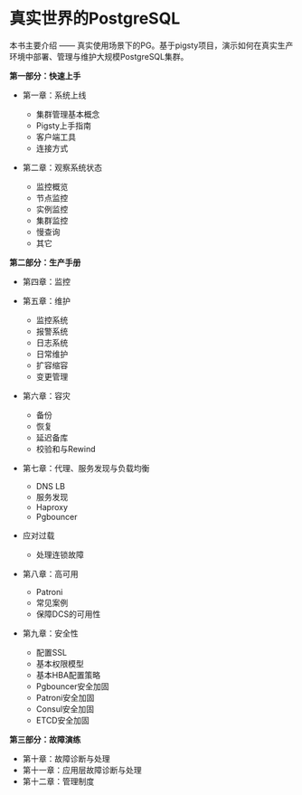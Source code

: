 # 真实世界的PostgreSQL

本书主要介绍 —— 真实使用场景下的PG。基于pigsty项目，演示如何在真实生产环境中部署、管理与维护大规模PostgreSQL集群。



**第一部分：快速上手**

* 第一章：系统上线
  * 集群管理基本概念
  * Pigsty上手指南
  * 客户端工具
  * 连接方式

* 第二章：观察系统状态
  * 监控概览
  * 节点监控
  * 实例监控
  * 集群监控
  * 慢查询
  * 其它



**第二部分：生产手册**

* 第四章：监控
* 第五章：维护
  * 监控系统
  * 报警系统
  * 日志系统
  * 日常维护
  * 扩容缩容
  * 变更管理
* 第六章：容灾
  * 备份
  * 恢复
  * 延迟备库
  * 校验和与Rewind

* 第七章：代理、服务发现与负载均衡
  * DNS LB
  * 服务发现
  * Haproxy
  * Pgbouncer

* 应对过载
  * 处理连锁故障
* 第八章：高可用
  * Patroni
  * 常见案例
  * 保障DCS的可用性

* 第九章：安全性

  * 配置SSL
  * 基本权限模型
  * 基本HBA配置策略
  * Pgbouncer安全加固
  * Patroni安全加固
  * Consul安全加固
  * ETCD安全加固

  

**第三部分：故障演练**

* 第十章：故障诊断与处理
* 第十一章：应用层故障诊断与处理
* 第十二章：管理制度



